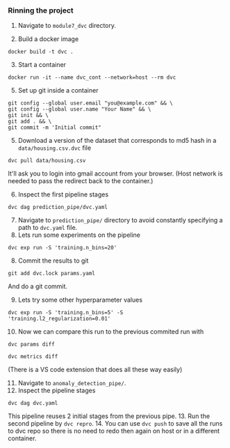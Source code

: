 ### Rinning the project

1. Navigate to `module7_dvc` directory.

2. Build a docker image
```
docker build -t dvc .
```
3. Start a container
```
docker run -it --name dvc_cont --network=host --rm dvc
```
5. Set up git inside a container
```
git config --global user.email "you@example.com" && \
git config --global user.name "Your Name" && \
git init && \
git add . && \
git commit -m 'Initial commit"
```
5. Download a version of the dataset that corresponds to md5 hash in a `data/housing.csv.dvc` file
```
dvc pull data/housing.csv
```
It'll ask you to login into gmail account from your browser. (Host network is needed to pass the redirect back to the container.)

6. Inspect the first pipeline stages
```
dvc dag prediction_pipe/dvc.yaml
```
7. Navigate to `prediction_pipe/` directory to avoid constantly specifying a path to `dvc.yaml` file.
8. Lets run some experiments on the pipeline
```
dvc exp run -S 'training.n_bins=20'
```
8. Commit the results to git
```
git add dvc.lock params.yaml 
```
And do a git commit.

9. Lets try some other hyperparameter values
```
dvc exp run -S 'training.n_bins=5' -S 'training.l2_regularization=0.01'
```
10. Now we can compare this run to the previous commited run with
```
dvc params diff
```
```
dvc metrics diff
```
(There is a VS code extension that does all these way easily)

11. Navigate to `anomaly_detection_pipe/`.
12. Inspect the pipeline stages
```
dvc dag dvc.yaml
```
This pipeline reuses 2 initial stages from the previous pipe.
13. Run the second pipeline by `dvc repro`.
14. You can use `dvc push` to save all the runs to dvc repo so there is no need to redo then again on host or in a different container.

